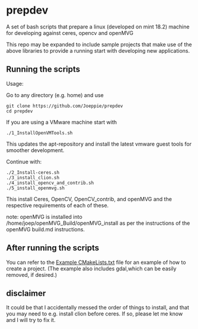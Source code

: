 # prepdev
A set of bash scripts that prepare a linux (developed on mint 18.2) machine for developing against ceres, opencv and openMVG

This repo may be expanded to include sample projects that make use of the above libraries to provide a running start with developing new applications.

## Running the scripts
Usage:

Go to any directory (e.g. home) and use 

    git clone https://github.com/Joeppie/prepdev
    cd prepdev

If you are using a VMware machine start with 

    ./1_InstallOpenVMTools.sh
This updates the apt-repository and install the latest vmware guest tools for smoother development.
    
Continue with:

    ./2_Install-ceres.sh	
    ./3_install_clion.sh	
    ./4_install_opencv_and_contrib.sh	
    ./5_install_openmvg.sh
This install Ceres, OpenCV, OpenCV_contrib, and openMVG and the respective requirements of each of these.

note: openMVG is installed into /home/joep/openMVG_Build/openMVG_install as per the instructions of the openMVG build.md instructions.

## After running the scripts

You can refer to the [Example CMakeLists.txt](https://github.com/Joeppie/prepdev/blob/master/Example_CMakeLists.txt) file for an example of how to create a project. (The example also includes gdal,which can be easily removed, if desired.)

## disclaimer
It could be that I accidentally messed the order of things to install, and that you may need to e.g. install clion before ceres.
If so, please let me know and I will try to fix it.




